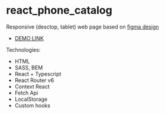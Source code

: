 # react_phone_catalog

Responsive (desctop, tablet) web page based on [figma design](https://www.figma.com/file/uEetgWenSRxk9jgiym6Yzp/Phone-catalog-redesign?node-id=1-2&t=QvVbIYTOgVufmZHu-0)
​
 - [DEMO LINK](https://serhii-yunnikov.github.io/phone-catalog/)

 Technologies:
   - HTML
   - SASS, BEM
   - React + Typescript
   - React Router v6
   - Context React
   - Fetch Api
   - LocalStorage
   - Custom hooks
